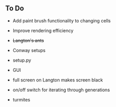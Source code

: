 ## To Do

- Add paint brush functionality to changing cells
- Improve rendering efficiency 
- ~~Langton's ants~~
- Conway setups
- setup.py
- GUI


- full screen on Langton makes screen black
- on/off switch for iterating through generations
- turmites